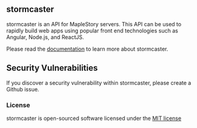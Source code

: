 ## stormcaster

stormcaster is an API for MapleStory servers. This API can be used to rapidly build web apps using popular front end technologies such as Angular, Node.js, and ReactJS.

Please read the [documentation](https://github.com/greenelfx/stormcaster/wiki/Documentation) to learn more about stormcaster.

## Security Vulnerabilities

If you discover a security vulnerability within stormcaster, please create a Github issue.

### License

stormcaster is open-sourced software licensed under the [MIT license](http://opensource.org/licenses/MIT)
